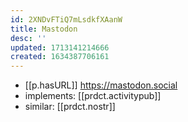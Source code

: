 ```yaml
---
id: 2XNDvFTiQ7mLsdkfXAanW
title: Mastodon
desc: ''
updated: 1713141214666
created: 1634387706161
---
```




- [[p.hasURL]] https://mastodon.social
- implements: [[prdct.activitypub]]
- similar: [[prdct.nostr]]